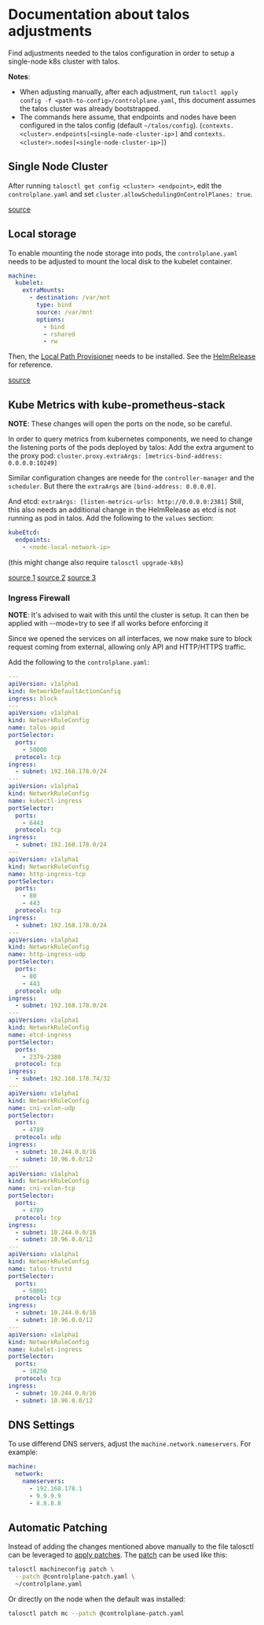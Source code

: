 # Documentation about talos adjustments

Find adjustments needed to the talos configuration in order to setup a
single-node k8s cluster with talos.

**Notes**:

- When adjusting manually, after each adjustment, run
  `taloctl apply config -f <path-to-config>/controlplane.yaml`,
  this document assumes the talos cluster was already bootstrapped.
- The commands here assume, that endpoints and nodes have been configured in
  the talos config (default `~/talos/config`).
  (`contexts.<cluster>.endpoints[<single-node-cluster-ip>]`
  and `contexts.<cluster>.nodes[<single-node-cluster-ip>]`)

## Single Node Cluster

After running `talosctl get config <cluster> <endpoint>`, edit the
`controlplane.yaml` and set `cluster.allowSchedulingOnControlPlanes: true`.

[source](https://www.talos.dev/v1.9/talos-guides/howto/workers-on-controlplane/)

## Local storage

To enable mounting the node storage into pods, the `controlplane.yaml` needs to
be adjusted to mount the local disk to the kubelet container.

```yaml
machine:
  kubelet:
    extraMounts:
      - destination: /var/mnt
        type: bind
        source: /var/mnt
        options:
          - bind
          - rshared
          - rw
```

Then, the [Local Path Provisioner](https://github.com/rancher/local-path-provisioner)
needs to be installed.
See the [HelmRelease](/infrastructure/storage/local-path-provisioner.yaml) for
reference.

[source](https://www.talos.dev/v1.8/kubernetes-guides/configuration/local-storage/)

## Kube Metrics with kube-prometheus-stack

**NOTE**: These changes will open the ports on the node, so be careful.

In order to query metrics from kubernetes components, we need to change the
listening ports of the pods deployed by talos:
Add the extra argument to the proxy pod:
`cluster.proxy.extraArgs: [metrics-bind-address: 0.0.0.0:10249]`

Similar configuration changes are neede for the `controller-manager` and the
`scheduler`. But there the `extraArgs` are `[bind-address: 0.0.0.0]`.

And etcd: `extraArgs: [listen-metrics-urls: http://0.0.0.0:2381]`
Still, this also needs an additional change in the HelmRelease as etcd is not
running as pod in talos. Add the following to the `values` section:

```yaml
kubeEtcd:
  endpoints:
    - <node-local-network-ip>
```

(this might change also require `talosctl upgrade-k8s`)

[source 1](https://github.com/siderolabs/talos/discussions/7799)
[source 2](https://github.com/prometheus-operator/kube-prometheus/issues/718)
[source 3](https://github.com/siderolabs/talos/discussions/7214)

### Ingress Firewall

**NOTE**: It's advised to wait with this until the cluster is setup. It can then
be applied with --mode=try to see if all works before enforcing it

Since we opened the services on all interfaces, we now make sure to block
request coming from external, allowing only API and HTTP/HTTPS traffic.

Add the following to the `controlplane.yaml`:

```yaml
---
apiVersion: v1alpha1
kind: NetworkDefaultActionConfig
ingress: block
---
apiVersion: v1alpha1
kind: NetworkRuleConfig
name: talos-apid
portSelector:
  ports:
    - 50000
  protocol: tcp
ingress:
  - subnet: 192.168.178.0/24
---
apiVersion: v1alpha1
kind: NetworkRuleConfig
name: kubectl-ingress
portSelector:
  ports:
    - 6443
  protocol: tcp
ingress:
  - subnet: 192.168.178.0/24
---
apiVersion: v1alpha1
kind: NetworkRuleConfig
name: http-ingress-tcp
portSelector:
  ports:
    - 80
    - 443
  protocol: tcp
ingress:
  - subnet: 192.168.178.0/24
---
apiVersion: v1alpha1
kind: NetworkRuleConfig
name: http-ingress-udp
portSelector:
  ports:
    - 80
    - 443
  protocol: udp
ingress:
  - subnet: 192.168.178.0/24
---
apiVersion: v1alpha1
kind: NetworkRuleConfig
name: etcd-ingress
portSelector:
  ports:
    - 2379-2380
  protocol: tcp
ingress:
  - subnet: 192.168.178.74/32
---
apiVersion: v1alpha1
kind: NetworkRuleConfig
name: cni-vxlan-udp
portSelector:
  ports:
    - 4789
  protocol: udp
ingress:
  - subnet: 10.244.0.0/16
  - subnet: 10.96.0.0/12
---
apiVersion: v1alpha1
kind: NetworkRuleConfig
name: cni-vxlan-tcp
portSelector:
  ports:
    - 4789
  protocol: tcp
ingress:
  - subnet: 10.244.0.0/16
  - subnet: 10.96.0.0/12
---
apiVersion: v1alpha1
kind: NetworkRuleConfig
name: talos-trustd
portSelector:
  ports:
    - 50001
  protocol: tcp
ingress:
  - subnet: 10.244.0.0/16
  - subnet: 10.96.0.0/12
---
apiVersion: v1alpha1
kind: NetworkRuleConfig
name: kubelet-ingress
portSelector:
  ports:
    - 10250
  protocol: tcp
ingress:
  - subnet: 10.244.0.0/16
  - subnet: 10.96.0.0/12
```

## DNS Settings

To use differend DNS servers, adjust the `machine.network.nameservers`. For example:

```yaml
machine:
  network:
    nameservers:
      - 192.168.178.1
      - 9.9.9.9
      - 8.8.8.8
```

## Automatic Patching

Instead of adding the changes mentioned above manually to the file
talosctl can be leveraged to
[apply patches](https://www.talos.dev/v1.5/talos-guides/configuration/patching/).
The [patch](./controlplane-patch.yaml) can be used like this:

```bash
talosctl machineconfig patch \
  --patch @controlplane-patch.yaml \
  ~/controlplane.yaml
```

Or directly on the node when the default was installed:

```bash
talosctl patch mc --patch @controlplane-patch.yaml
```
